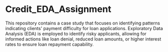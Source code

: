 # Credit_EDA_Assignment
This repository contains a case study that focuses on identifying patterns indicating clients' payment difficulty for loan applications. Exploratory Data Analysis (EDA) is employed to identify risky applicants, allowing for informed actions like loan denial, reduced loan amounts, or higher interest rates to ensure loan repayment capability.
